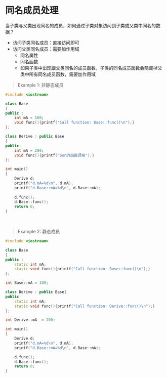 
&emsp;
# 同名成员处理
当子类与父类出现同名的成员，如何通过子类对象访问到子类或父类中同名的数据？
- 访问子类同名成员：直接访问即可
- 访问父类同名成员：需要加作用域
    - 同名属性
    - 同名函数
    - 如果子类中出现跟父类同名的成员函数，子类的同名成员函数会隐藏掉父类中所有同名成员函数，需要加作用域

>Example 1: 非静态成员
```c++
#include <iostream>

class Base
{
public :
    int mA = 100;
    void func(){printf("Call function: Base::func()\n");}
};

class Derive : public Base
{
public:
    int mA = 200;
    void func(){printf("Son的函数调用");}
};

int main()
{
    Derive d;
    printf("d.mA=%d\n", d.mA);
    printf("d.Base::mA=%d\n", d.Base::mA);
    
    d.func();
    d.Base::func();
    return 0;
}
```


&emsp;
>Example 2: 静态成员
```c++
#include <iostream>

class Base
{
public :
    static int mA;
    static void func(){printf("Call function: Base::func()\n");}
};

int Base::mA = 100;

class Derive : public Base{
public:
    static int mA;
    static void func(){printf("Call function: Derive::func()\n");}
};

int Derive::mA  = 200;

int main()
{
    Derive d;
    printf("d.mA=%d\n", d.mA);
    printf("d.Base::mA=%d\n", d.Base::mA);

    d.func();
    d.Base::func();
    return 0;
}
```
